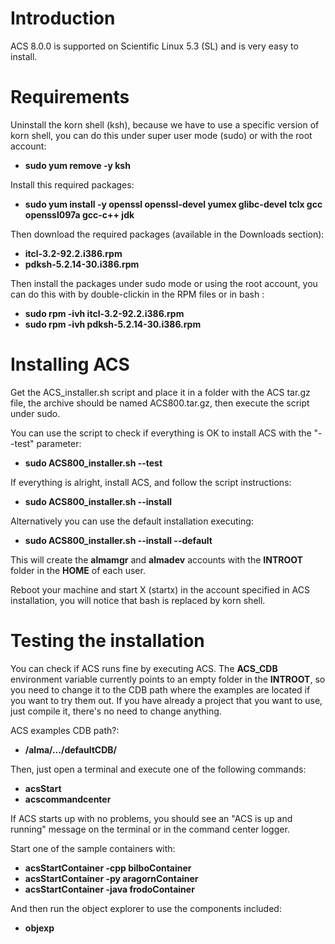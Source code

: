 # Introduction #

ACS 8.0.0 is supported on Scientific Linux 5.3 (SL) and is very easy to install.

# Requirements #

Uninstall the korn shell (ksh), because we have to use a specific version of korn shell, you can do this under super user mode (sudo) or with the root account:

  * **sudo yum remove -y ksh**

Install this required packages:

  * **sudo yum install -y openssl openssl-devel yumex glibc-devel tclx gcc openssl097a gcc-c++ jdk**

Then download the required packages (available in the Downloads section):

  * **itcl-3.2-92.2.i386.rpm**
  * **pdksh-5.2.14-30.i386.rpm**

Then install the packages under sudo mode or using the root account, you can do this with by double-clickin in the RPM files or in bash :

  * **sudo rpm -ivh itcl-3.2-92.2.i386.rpm**
  * **sudo rpm -ivh pdksh-5.2.14-30.i386.rpm**

# Installing ACS #

Get the ACS\_installer.sh script and place it in a folder with the ACS tar.gz file, the archive should be named ACS800.tar.gz, then execute the script under sudo.

You can use the script to check if everything is OK to install ACS with the "--test" parameter:

  * **sudo ACS800\_installer.sh --test**

If everything is alright, install ACS, and follow the script instructions:

  * **sudo ACS800\_installer.sh --install**

Alternatively you can use the default installation executing:

  * **sudo ACS800\_installer.sh --install --default**

This will create the **almamgr** and **almadev** accounts with the **INTROOT** folder in the **HOME** of each user.

Reboot your machine and start X (startx) in the account specified in ACS installation, you will notice that bash is replaced by korn shell.

# Testing the installation #

You can check if ACS runs fine by executing ACS. The **ACS\_CDB** environment variable currently points to an empty folder in the **INTROOT**, so you need to change it to the CDB path where the examples are located if you want to try them out. If you have already a project that you want to use, just compile it, there's no need to change anything.

ACS examples CDB path?:

  * **/alma/.../defaultCDB/**

Then, just open a terminal and execute one of the following commands:

  * **acsStart**
  * **acscommandcenter**

If ACS starts up with no problems, you should see an "ACS is up and running" message on the terminal or in the command center logger.

Start one of the sample containers with:

  * **acsStartContainer -cpp bilboContainer**
  * **acsStartContainer -py aragornContainer**
  * **acsStartContainer -java frodoContainer**

And then run the object explorer to use the components included:

  * **objexp**